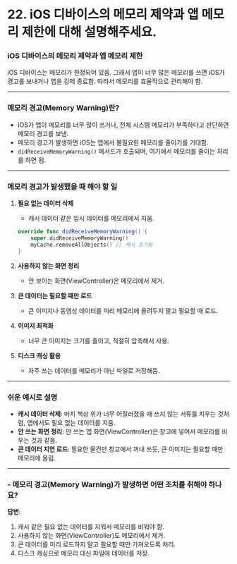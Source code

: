 #  22. iOS 디바이스의 메모리 제약과 앱 메모리 제한에 대해 설명해주세요.


### **iOS 디바이스의 메모리 제약과 앱 메모리 제한**

iOS 디바이스는 메모리가 한정되어 있음. 그래서 앱이 너무 많은 메모리를 쓰면 iOS가 경고를 보내거나 앱을 강제 종료함. 따라서 메모리를 효율적으로 관리해야 함.

---

### **메모리 경고(Memory Warning)란?**

- iOS가 앱이 메모리를 너무 많이 쓰거나, 전체 시스템 메모리가 부족하다고 판단하면 메모리 경고를 보냄.
- 메모리 경고가 발생하면 iOS는 앱에서 불필요한 메모리를 줄이기를 기대함.
- `didReceiveMemoryWarning()` 메서드가 호출되며, 여기에서 메모리를 줄이는 처리를 하면 됨.

---

### **메모리 경고가 발생했을 때 해야 할 일**

1. **필요 없는 데이터 삭제**  
   - 캐시 데이터 같은 임시 데이터를 메모리에서 지움.
   ```swift
   override func didReceiveMemoryWarning() {
       super.didReceiveMemoryWarning()
       myCache.removeAllObjects() // 캐시 초기화
   }
   ```

2. **사용하지 않는 화면 정리**  
   - 안 보이는 화면(ViewController)은 메모리에서 제거.

3. **큰 데이터는 필요할 때만 로드**  
   - 큰 이미지나 동영상 데이터를 미리 메모리에 올려두지 말고 필요할 때 로드.

4. **이미지 최적화**  
   - 너무 큰 이미지는 크기를 줄이고, 적절히 압축해서 사용.

5. **디스크 캐싱 활용**  
   - 자주 쓰는 데이터를 메모리가 아닌 파일로 저장해둠.

---

### **쉬운 예시로 설명**

- **캐시 데이터 삭제**: 마치 책상 위가 너무 어질러졌을 때 쓰지 않는 서류를 치우는 것처럼, 앱에서도 필요 없는 데이터를 지움.
- **안 쓰는 화면 정리**: 안 쓰는 앱 화면(ViewController)은 창고에 넣어서 메모리를 비우는 것과 같음.
- **큰 데이터 지연 로드**: 필요한 물건만 창고에서 꺼내 쓰듯, 큰 이미지는 필요할 때만 메모리에 올림.

---

### - 메모리 경고(Memory Warning)가 발생하면 어떤 조치를 취해야 하나요?

**답변**:  
1. 캐시 같은 필요 없는 데이터를 지워서 메모리를 비워야 함.  
2. 사용하지 않는 화면(ViewController)도 메모리에서 제거.  
3. 큰 데이터를 미리 로드하지 말고 필요할 때만 가져오도록 처리.  
4. 디스크 캐싱으로 메모리 대신 파일에 데이터를 저장.  
